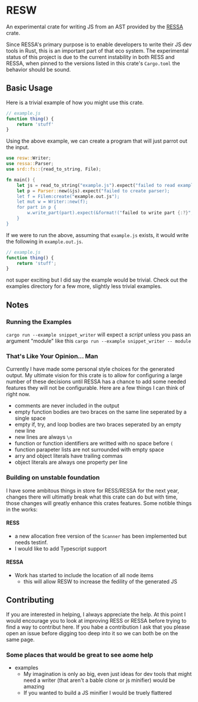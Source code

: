 # RESW
An experimental crate for writing JS from an AST provided by the [RESSA](https://github.com/freemasen/ressa) crate.

Since RESSA's primary purpose is to enable developers to write their JS dev tools in Rust, this is an important part of that eco system. The experimental status of this project is due to the current instability in both RESS and RESSA, when pinned to the versions listed in this crate's `Cargo.toml` the behavior should be sound.

## Basic Usage

Here is a trivial example of how you might use this crate.

```js
// example.js
function thing() {
    return 'stuff'
}

```

Using the above example, we can create a program that will just parrot out the input.

```rust
use resw::Writer;
use ressa::Parser;
use srd::fs::{read_to_string, File);

fn main() {
    let js = read_to_string("example.js").expect("failed to read example.js");
    let p = Parser::new(&js).expect("failed to create parser);
    let f = Filem:create("example.out.js");
    let mut w = Writer::new(f);
    for part in p {
        w.write_part(part).expect(&format!("failed to write part {:?}", part));
    }
}
```

If we were to run the above, assuming that `example.js` exists, it would write the following in `example.out.js`.

```js
// example.js
function thing() {
    return 'stuff';
}

```

not super exciting but I did say the example would be trivial. Check out the examples directory for a few more, slightly less trivial examples.

## Notes
### Running the Examples
`cargo run --example snippet_writer` will expect a _script_ unless you pass an argument "module" like this `cargo run --example snippet_writer -- module`

### That's Like Your Opinion... Man
Currently I have made some personal style choices for the generated output. My ultimate vision for this crate is to allow for configuring a large number of these decisions until RESSA has a chance to add some needed features they will not be configurable. Here are a few things I can think of right now.

- comments are never included in the output
- empty function bodies are two braces on the same line seperated by a single space
- empty if, try, and loop bodies are two braces seperated by an empty new line
- new lines are always `\n`
- function or function identifiers are writted with no space before `(`
- function parapeter lists are not surrounded with empty space
- arry and object literals have trailing commas
- object literals are always one property per line

### Building on unstable foundation
I have some ambitous things in store for RESS/RESSA for the next year, changes there will ultimatly break what this crate can do but with time, those changes will greatly enhance this crates features. Some notible things in the works:

#### RESS
- a new allocation free version of the `Scanner` has been implemented but needs testinf.
- I would like to add Typescript support

#### RESSA 
- Work has started to include the location of all node items
  - this will allow RESW to increase the fedility of the generated JS

## Contributing
If you are interested in helping, I always appreciate the help. At this point I would encourage you to look at improving RESS or RESSA before trying to find a way to contribut here. If you habe a contribution I ask that you please open an issue before digging too deep into it so we can both be on the same page. 

### Some places that would be great to see aome help
- examples
  - My imagination is only ao big, even just ideas for dev tools that might need a writer (that aren't a bable clone or js minifier) would be amazing
  - If you wanted to build a JS minifier I would be truely flattered

